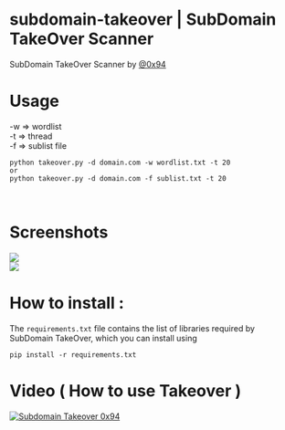 # subdomain-takeover | SubDomain TakeOver Scanner

SubDomain TakeOver Scanner by <a href=http://twitter.com/0x94>@0x94</a>

# Usage
-w => wordlist <br>
-t => thread <br> 
-f => sublist file

```
python takeover.py -d domain.com -w wordlist.txt -t 20
or 
python takeover.py -d domain.com -f sublist.txt -t 20
```


<br>

# Screenshots

<img src=https://raw.githubusercontent.com/antichown/subdomain-takeover/master/take2.jpg>

<br>
<img src=https://raw.githubusercontent.com/antichown/subdomain-takeover/master/take.png>


# How to install :

The `requirements.txt` file contains the list of libraries required by SubDomain TakeOver, which you can install using
```
pip install -r requirements.txt
```
# Video ( How to use Takeover )

[![Subdomain Takeover 0x94](http://img.youtube.com/vi/WkvuoWh12IU/0.jpg)](http://www.youtube.com/watch?v=WkvuoWh12IU "Subdomain Takeover 0x94")
